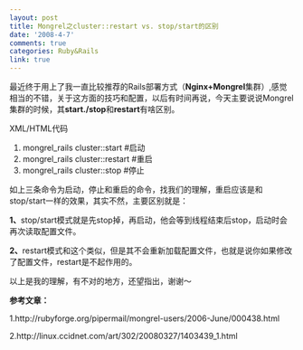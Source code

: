 ```yaml
---
layout: post
title: Mongrel之cluster::restart vs. stop/start的区别
date: '2008-4-7'
comments: true
categories: Ruby&Rails
link: true
---
```

<p>最近终于用上了我一直比较推荐的Rails部署方式（<strong>Nginx+Mongrel</strong>集群）,感觉相当的不错，关于这方面的技巧和配置，以后有时间再说，今天主要说说Mongrel集群的时候，其<strong>start./stop</strong>和<strong>restart</strong>有啥区别。
<div class="codeText">
<div class="codeHead">XML/HTML代码</div>
<ol start="1" class="dp-xml">
    <li class="alt"><span><span>mongrel_rails&nbsp;cluster::start&nbsp;#启动&nbsp;&nbsp;</span></span></li>
    <li class=""><span>mongrel_rails&nbsp;cluster::restart&nbsp;#重启&nbsp;&nbsp;</span></li>
    <li class="alt"><span>mongrel_rails&nbsp;cluster::stop&nbsp;#停止&nbsp;&nbsp;&nbsp;</span></li>
</ol>
</div>
</p>
<p>如上三条命令为启动，停止和重启的命令，找我们的理解，重启应该是和stop/start一样的效果，其实不然，主要区别就是：</p>
<p><strong>1、</strong>stop/start模式就是先stop掉，再启动，他会等到线程结束后stop，启动时会再次读取配置文件。</p>
<p><strong>2、</strong>restart模式和这个类似，但是其不会重新加载配置文件，也就是说你如果修改了配置文件，restart是不起作用的。</p>
<p>以上是我的理解，有不对的地方，还望指出，谢谢～</p>
<p><strong>参考文章：</strong></p>
<p>1.http://rubyforge.org/pipermail/mongrel-users/2006-June/000438.html</p>
<p>2.http://linux.ccidnet.com/art/302/20080327/1403439_1.html</p>
